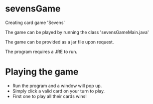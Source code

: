 # sevensGame
Creating card game 'Sevens'

The game can be played by running the class 'sevensGameMain.java'

The game can be provided as a jar file upon request.

The program requires a JRE to run.

Playing the game
================
- Run the program and a window will pop up.
- Simply click a valid card on your turn to play.
- First one to play all their cards wins!
